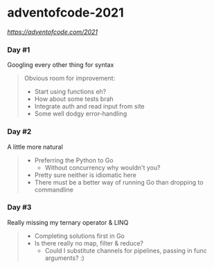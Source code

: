 # adventofcode-2021 #
_https://adventofcode.com/2021_

### Day #1 ###
Googling every other thing for syntax

>Obvious room for improvement:
> * Start using functions eh?
> * How about some tests brah
> * Integrate auth and read input from site
> * Some well dodgy error-handling

### Day #2 ###
A little more natural

> * Preferring the Python to Go
>   * Without concurrency why wouldn't you?
> * Pretty sure neither is idiomatic here
> * There must be a better way of running Go than dropping to commandline

### Day #3 ###
Really missing my ternary operator & LINQ

> * Completing solutions first in Go
> * Is there really no map, filter & reduce?
>   * Could I substitute channels for pipelines, passing in func arguments? :)
